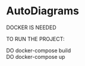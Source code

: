 # AutoDiagrams

DOCKER IS NEEDED 

TO RUN THE PROJECT:

DO docker-compose build     
DO docker-compose up 

